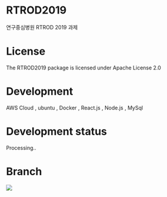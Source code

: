 # RTROD2019
연구중심병원 RTROD 2019 과제

# License
The RTROD2019 package is licensed under Apache License 2.0

# Development
AWS Cloud , ubuntu , Docker , React.js , Node.js , MySql

# Development status
Processing..

# Branch
![](https://user-images.githubusercontent.com/52402303/62910699-82f36000-bdbc-11e9-875d-ae515d9541ff.jpg)